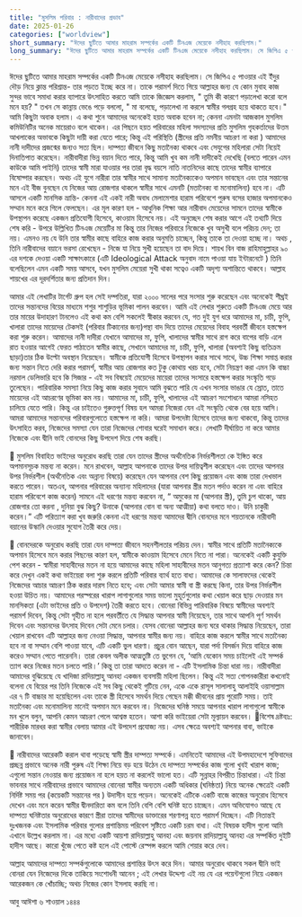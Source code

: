 ```yaml
---
title: "মুসলিম পরিবার : নারীবাদের প্রভাব"
date: 2025-01-26
categories: ["worldview"]
short_summary: "ঈদের ছুটিতে আমার মাহরাম সম্পর্কের একটি টিনএজ মেয়েকে নসীহাহ করছিলাম।"
long_summary: "ঈদের ছুটিতে আমার মাহরাম সম্পর্কের একটি টিনএজ মেয়েকে নসীহাহ করছিলাম। সে জিপিএ ৫ পাওয়ার এই ইঁদুর দৌড় নিয়ে ক্লান্ত পরিশ্রান্ত- তার পড়তে ইচ্ছে করে না।"
---
```


ঈদের ছুটিতে আমার মাহরাম সম্পর্কের একটি টিনএজ মেয়েকে নসীহাহ করছিলাম। সে জিপিএ ৫ পাওয়ার এই ইঁদুর দৌড় নিয়ে ক্লান্ত পরিশ্রান্ত- তার পড়তে ইচ্ছে করে না। তাকে পরামর্শ দিতে গিয়ে আল্লাহর জন্য যে কোন মুবাহ কাজ সুন্দর ভাবে সমাধা করার ব্যাপারে উৎসাহিত করতে আমি তাকে জিজ্ঞেস করলাম, " তুমি কী কারণে পড়ালেখা করো বলে মনে হয়? " তখন সে কান্নায় ভেঙে পড়ে বললো, " মা বলেছে, পড়ালেখা না করলে স্বামীর গলগ্রহ হয়ে থাকতে হবে।" আমি কিছুটা অবাক হলাম। এ কথা শুনে আমাদের অনেকেই হয়ত অবাক হবেন না; কেননা এমনটা আজকাল মুসলিম কমিউনিটির অনেক মায়েরাও বলে থাকেন। এর পিছনে হয়ত পরিবারের মহিলা সদস্যদের প্রতি মুসলিম গৃহকর্তাদের উত্তম আখলাকের অভাবকে কিছুটা দায়ী করা যেতে পারে; কিন্তু এই পরিস্থিতি (স্ত্রীদের প্রতি নমনীয় আচরণ না করা ) আমাদের নানী দাদীদের প্রজন্মের জন্যও সত্য ছিল। দাম্পত্য জীবনে কিছু মতানৈক্য থাকবে এবং সেযুগের মহিলারা সেটা নিয়েই দিনাতিপাত করেছেন। নারীবাদীরা ভিন্ন বয়ান দিতে পারে, কিন্তু আমি খুব কম নানী দাদীকেই দেখেছি (বলতে পারেন এমন কাউকে আমি পাইনি) তাদের স্বামী মারা যাওয়ার পর তারা বৃদ্ধ বয়সে নাতি নাতনিদের কাছে তাদের স্বামীর ব্যাপারে বিষোদ্গার করছেন। অথচ এই যুগে নারীরা তার স্বামীর সাথে সামান্য মতানৈক্যকেও অপমান ভাবছেন এবং তার সন্তানের মনে এই বীজ বুনছেন যে নিজের আয় রোজগার থাকলে স্বামীর সাথে এমনটি (মতানৈক্য বা মনোমালিন্য) হবে না।  এটি আসলে একটি মানসিক ভ্রান্তি- কেননা এই একই নারী অবাধ মেলামেশার হারাম পরিবেশে পুরুষ বসের হাজার অপমানকেও সম্মান মনে করে গিলে ফেলছেন। এর মূল কারণ হল - আধুনিক শিক্ষা আর নারীবাদ মেয়েদের সামনে তাদের স্বামীকে উপস্থাপন করেছে একজন প্রতিযোগী হিসেবে, কাওয়াম হিসেবে নয়। এই অনুচ্ছেদ শেষ করার আগে এই তথ্যটি দিয়ে শেষ করি - উপরে উল্লিখিত টিনএজ  মেয়েটির মা কিন্তু তার নিজের পরিবারে নিজেকে খুব অসুখী বলে পরিচয় দেন; তা নয়।  এমনও নয় যে উনি তার স্বামীর কাছে বাহিরে কাজ করার অনুমতি চাচ্ছেন, কিন্তু তাকে তা দেওয়া হচ্ছে না। অথচ , তিনি নারীবাদের বয়ানে ভরসা রেখেছেন - নিজে যা নিয়ে সুখী হয়েছেন তা বাদ দিয়ে। শায়খ বিন বাজ রাহিমাহুল্লাহর ৯০ এর দশকে দেওয়া একটি সাক্ষাৎকারে (এটি Ideological Attack অনুবাদ নামে পাওয়া যায় ইন্টারনেটে ) তিনি বলেছিলেন এমন একটি সময় আসবে, যখন মুসলিম মেয়েরা সুখী থাকা সত্বেও একটি অদৃশ্য অশান্তিতে থাকবে।  আল্লাহ শায়খের এর দূরদর্শিতার জন্য প্রতিদান দিন।    

আমার এই লেখাটির টার্গেট গ্ৰুপ হল সেই দম্পতিরা, যারা ২০০০ সালের পরে সংসার শুরু করেছেন এবং অনেকেই  শীঘ্রই তাদের সন্তানদের বিয়ের মাধ্যমে শশুর শাশুড়ির ভূমিকা পালন করবেন। আমি এই লেখার শুরুতে একটি টিনএজ মেয়ে আর তার মায়ের উদাহারণ টানলেও এই কথা কম বেশি সকলেই  স্বীকার করবেন যে, গত দুই যুগ ধরে আমাদের মা, চাচী, ফুপি, খালারা তাদের মায়েদের টেকসই (পরিবার টিকানোর জন্য)পন্থা বাদ দিয়ে তাদের মেয়েদের বিবাহ পরবর্তী জীবনে হস্তক্ষেপ করা শুরু করেন। আমাদের নানী দাদীরা যেখানে আমাদের মা, ফুপি, খালাদের স্বামীর সাথে রাগ করে বাপের বাড়ি এলে রাত হওয়ার আগেই ফেরত পাঠাতেন স্বামীর কাছে,  সেখানে আমাদের মা, চাচী, ফুপি, খালারা (অবশ্যই কিছু ব্যতিক্রম ছাড়া)তার ঠিক উল্টো অবস্থান নিয়েছেন। স্বামীকে প্রতিযোগী হিসেবে উপস্থাপন করার সাথে সাথে, উচ্চ শিক্ষা সমাপ্ত করার জন্য সন্তান নিতে দেরি করার পরামর্শ, স্বামীর আয় রোজগার কত টুকু কোথায় খরচ হবে, সেটা নিয়ন্ত্রণ করা এমন কি বাচ্চা নরমাল ডেলিভারি হবে কি সিজার - এই সব বিষয়েই মেয়েদের মায়েরা তাদের সংসারে হস্তক্ষেপ করার সংস্কৃতি গড়ে তুলেছেন। পারিবারিক সমস্যা নিয়ে কিছু  কাজ করার সুবাদে আমি বুঝতে পারি যে এখন সংসার ভাঙার যে স্রোত, তাতে মায়েদের এই আচরণের ভূমিকা কম নয়। আমাদের মা, চাচী, ফুপি, খালাদের এই আচরণ সংশোধনে আমরা নসিহত চালিয়ে যেতে পারি। কিন্তু এর চাইতেও গুরুত্তপূর্ণ বিষয় হল আমরা নিজেরা যেন এই সংস্কৃতি থেকে বের হয়ে আসি। আমরা আমাদের সন্তানদের পরিবারগুলোতে  হস্তক্ষেপ না করি। আমরা উপদেষ্টা  হিসেবে তাদের জন্য থাকবো, কিন্তু তাদের উৎসাহিত করব, নিজেদের সমস্যা যেন তারা নিজেদের  শোবার ঘরেই সমাধান করে। লেখাটি দীর্ঘায়িত না করে আমার নিজেকে এবং দ্বীনি ভাই বোনদের কিছু উপদেশ দিয়ে শেষ করছি। 

📌 মুসলিম বিবাহিত ভাইদের অনুরোধ করছি তারা যেন তাদের স্ত্রীদের অর্থনৈতিক নির্ভরশীলতা কে ইঙ্গিত করে অপমানসূচক মন্তব্য না করেন। মনে রাখবেন, আল্লাহ আপনাকে তাদের উপর দায়িত্বশীল করেছেন এবং তাদের আপনার উপর নির্ভরশীল (অর্থনৈতিক এবং অন্নান্য বিষয়ে) করেছেন যেন আপনার বেশ কিছু প্রয়োজন এবং কাজ তারা দেখভাল করতে পারেন। অতএব, আপনার পরিবারের অন্যান্য মহিলাদের (যারা আপনার স্ত্রীর মতন পর্দাও করেন না এবং বাহিরে হারাম পরিবেশে কাজ করেন) সামনে এই ধরণের মন্তব্য করবেন না, “ অমুকের মা (আপনার স্ত্রী), তুমি চুপ থাকো, আয় রোজগার তো করনা , দুনিয়া বুঝ কিছু? উনাকে (আপনার বোন বা অন্য আত্মীয়া) কথা বলতে দাও। উনি চাকুরী করেন।” এটি পরিত্যাগ করা খুব জরুরি কেননা এই ধরণের মন্তব্য আমাদের দ্বীনি বোনদের মনে শয়তানকে নারীবাদী বয়ানের উস্কানি দেওয়ার সুযোগ তৈরী করে দেয়।   

📌 বোনদেরকে অনুরোধ করছি তারা যেন দাম্পত্য জীবনে সহনশীলতার পরিচয় দেন। স্বামীর সাথে প্রতিটি মতানৈক্যকে অপমান হিসেবে মনে করার পিছনের কারণ হল, স্বামীকে কাওয়াম হিসেবে মেনে নিতে না পারা। অনেকেই একটি কুযুক্তি পেশ করেন - স্বামীরা সাহাবীদের মতন না হয়ে আমাদের কাছে মহিলা সাহাবীদের মতন আনুগত্য প্রত্যাশা করে কেন?  চিন্তা করে দেখুন একই কথা ভাইয়েরা বলা শুরু করলে প্রতিটি পরিবার ব্যার্থ হতে বাধ্য। আমাদের কে সালাফদের থেকেই নিজেদের আচার আচরণ ঠিক করার দারস নিতে হবে; এবং সেটা আমার স্বামী বা স্ত্রী করছে কিনা, তার উপর নির্ভরশীল হওয়া উচিত নয়। আমাদের পরস্পরের খারাপ লাগাগুলোর সময় ভালো মুহূর্তগুলোর কথা খেয়াল করে ছাড় দেওয়ার মন মানসিকতা  (এটা ভাইদের প্রতি ও উপদেশ) তৈরী করতে হবে। বোনেরা বিভিন্ন পারিবারিক বিষয়ে স্বামীদের অবশ্যই পরামর্শ দিবেন, কিন্তু সেটা গৃহীত না হলে পরবর্তীতে যে সিদ্ধান্ত আপনার স্বামী নিয়েছেন, তার সাথে আপনি পূর্ণ সমর্থন দিবেন এবং সন্তানদের উৎসাহ দিবেন সেটা মেনে চলার। 
যেসব বোনেরা আল্লাহর জন্য ঘরে থাকার সিদ্ধান্ত নিয়েছেন, তারা খেয়াল রাখবেন এটি আল্লাহর জন্য নেওয়া সিদ্ধান্ত, আপনার স্বামীর জন্য নয়। বাহিরে কাজ করলে স্বামীর সাথে মতানৈক্য হবে না বা সম্মান বেশি পাওয়া যাবে, এটি একটি ভুল ধারণা। প্রচুর বোন আছেন, যারা পর্দা বিসর্জন দিয়ে বাহিরে কাজ করেও সম্মান পেতে পারেননি। তারা কেবল অলীক আত্মতুষ্টি তে ভুগেন যে, ‘আমি যেকোন সময় চাইলেই এই সম্পর্ক ত্যাগ করে নিজের মতন চলতে পারি।’ কিন্তু তা তারা আদতে করেন না -  এটি ইসলামিক চিন্তা  ধারা নয়। নারীবাদীরা আমাদের বুঝিয়েছে যে খাদিজা রাদিয়াল্লাহু আনহা একজন ব্যবসায়ী মহিলা ছিলেন।  কিন্তু এই সত্য গোপনকারীরা কখনোই বলেনা যে বিয়ের পর তিনি নিজেকে এই সব কিছু থেকেই গুটিয়ে নেন, একে একে রাসূল সালালাহু আলাইহি ওয়াসাল্লাম এর ৭ টি বাচ্চার মা হয়েছিলেন এবং তাকে স্ত্রী হিসেবে সমর্থন দিয়ে গেছেন মক্কী জীবনের প্রায় পুরোটি সময়। তাই মতানৈক্য এবং মনোমালিন্য মানেই অপমান মনে করবেন না। নিজেদের ঘনিষ্ঠ সময়ে আপনার খারাপ লাগাগুলো স্বামীকে মন খুলে বলুন, আপনি কেমন আচরণ পেলে আশ্বস্ত হতেন। আশা করি ভাইয়েরা সেটা মূল্যায়ন করবেন। 
🚨বিশেষ দ্রষ্টব্যঃ: শারীরিক মারধর করা স্বামীর বেলায় আমার এই উপদেশ প্রযোজ্য নয়।  এসব ক্ষেত্রে অবশ্যই আপনার বাবা, ভাইকে জানাবেন।
       
📌 নারীবাদের আরেকটি করাল থাবা পড়েছে স্বামী স্ত্রীর দাম্পত্য সম্পর্কে। এমনিতেই আমাদের এই উপমহাদেশে সুফিবাদের প্রচ্ছন্ন প্রভাবে অনেক নারী পুরুষ এই শিক্ষা নিয়ে বড় হয়ে উঠেন যে দাম্পত্য সম্পর্কের কাজ গুলো খুবই খারাপ কাজ; এগুলো সন্তান নেওয়ার জন্য প্রয়োজন না হলে হয়ত না করলেই ভালো হত। এটি সুন্নাহর বিপরীত চিন্তাধারা। এই চিন্তা ভাবনার সাথে নারীবাদের প্রভাবে আমাদের বোনেরা স্বামীর অন্যতম একটি অধিকার (ঘনিষ্ঠতা) নিয়ে অনেক ক্ষেত্রেই একটি নির্দিষ্ট সময় পর (কয়েকটি সন্তানের পর ) উদাসীন হয়ে পড়েন। অনেকেই এটিকে একটি বাজে কাজের অনুরোধ হিসেবে দেখেন এবং মনে করেন স্বামীর দ্বীনদারিতা কম বলে তিনি বেশি বেশি ঘনিষ্ট হতে চাচ্ছেন। এমন অভিযোগও আছে যে দাম্পত্য ঘনিষ্টতার অনুরোধের কারণে স্ত্রীরা তাদের স্বামীদের ডাক্তারের শরণাপন্ন হতে পরামর্শ দিচ্ছেন। এটি নিতান্তই দুঃখজনক এবং ইসলামিক পরিবার গুলোর প্রশান্তিময় পরিবেশ সৃষ্টিতে একটি চরম বাধা। এই বিষয়ক হাদীস গুলো আমি এখানে উল্লেখ করলাম না। এর মধ্যে একটি আয়শা রাদিয়াল্লাহু আনহা এবং জয়নাব রাদিয়াল্লাহু আনহা এর সম্পর্কিত দুইটি হাদীস আছে। কারো খুঁজে পেতে কষ্ট হলে এই পোস্টে রেস্পন্স করলে আমি শেয়ার করে দেব। 

আল্লাহ আমাদের দাম্পত্য সম্পর্কগুলোকে আমাদের প্রশান্তির উৎস করে দিন। আমার অনুরোধ থাকবে সকল দ্বীনি ভাই বোনরা যেন নিজেদের দিকে তাকিয়ে সংশোধনী আনেন ; এই লেখার উদ্দেশ্য এই নয় যে এর পয়েন্টগুলো নিয়ে একজন আরেকজন কে খোঁচাচ্ছি; অথচ নিজের কোন ইসলাহ করছি না।    

আবু আঈশা 
৬ শাওয়াল ১৪৪৪
